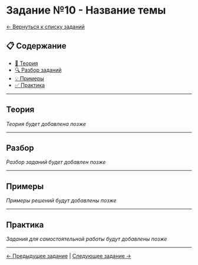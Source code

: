 # Задание №10 - Название темы

[← Вернуться к списку заданий](../README.md)

## 📋 Содержание
- [📖 Теория](#теория)
- [🔍 Разбор заданий](#разбор)
- [💡 Примеры](#примеры)
- [✅ Практика](#практика)

---

## Теория

*Теория будет добавлена позже*

---

## Разбор

*Разбор заданий будет добавлен позже*

---

## Примеры

*Примеры решений будут добавлены позже*

---

## Практика

*Задания для самостоятельной работы будут добавлены позже*

---

[← Предыдущее задание](task-09.md) | [Следующее задание →](task-11.md)
